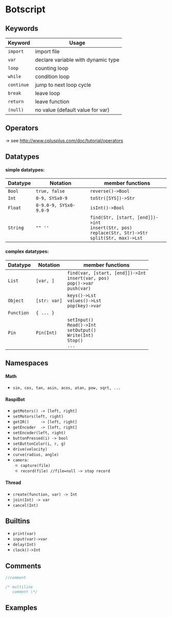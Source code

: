 
# Botscript

## Keywords
Keyword  | Usage
-------  | -------
```import```   | import file
```var```      | declare variable with dynamic type
```loop```     | counting loop
```while```    | condition loop
```continue``` | jump to next loop cycle
```break```    | leave loop
```return```   | leave function
```(null)```   | no value (default value for var)

## Operators
-> see http://www.cplusplus.com/doc/tutorial/operators

## Datatypes

#### simple datatypes:
Datatype | Notation | member functions
-------- | -------- | ----------------
```Bool```     | ```true, false```          | ```reverse()->Bool```
```Int```      | ```0-9, SYSx0-9```         | ```toStr([SYS])->Str``` <br>
```Float```    | ```0-9.0-9, SYSx0-9.0-9``` | ```isInt()->Bool```
```String```   | ```"" ''```                | ```find(Str, [start, [end]])->int``` <br> ```insert(Str, pos)``` <br> ```replace(Str, Str)->Str``` <br> ```split(Str, max)->Lst```

#### complex datatypes:
Datatype |  Notation  | member functions
-------- | ---------- | ----------------
```List```     | ```[var, ]```    | ```find(var, [start, [end]])->Int``` <br> ```insert(var, pos)``` <br> ```pop()->var``` <br> ```push(var)```
```Object```   | ```[str: var]``` | ```keys()->Lst``` <br> ```values()->Lst``` <br> ```pop(key)->var```
```Function``` | ```{ ... }```    | ``` ```
```Pin```      | ```Pin(Int)```   | ```setInput()``` <br> ```Read()->Int``` <br> ```setOutput()``` <br> ```Write(Int)``` <br> ```Stop()``` <br> ```...```

## Namespaces
#### Math
- ```sin, cos, tan, asin, acos, atan, pow, sqrt, ...```

#### RaspiBot
- ```getMotors() -> [left, right]```
- ```setMotors(left, right)``` <br>
- ```getIR()     -> [left, right]``` <br>
- ```getEncoder  -> [left, right]```
- ```setEncoder(left, right)```  <br>
- ```buttonPressed(i) -> bool```
- ```setButtonColor(i, r, g)```  <br>
- ```drive(velocity)```
- ```curve(radius, angle)```
- ```camera:```
    - ```capture(file)```
    - ```record(file) //file=null -> stop record```


#### Thread
- ```create(function, var) -> Int```
- ```join(Int) -> var```
- ```cancel(Int)```


## Builtins
- ```print(var)```
- ```input(var)->var```
- ```delay(Int)```
- ```clock()->Int```

## Comments
```c
//comment

/* multiline
   comment \*/
```

## Examples
```
```
